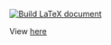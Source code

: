 [![Build LaTeX document](https://github.com/humble-barnacle001/CV/actions/workflows/compile-release-latex.yml/badge.svg?branch=source)](https://github.com/humble-barnacle001/CV/actions/workflows/compile-release-latex.yml)

View [here](https://humble-barnacle001.github.io/CV)
